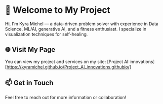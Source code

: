 # 👋 Welcome to My Project

Hi, I'm Kyra Michel — a data-driven problem solver with experience in Data Science, ML/AI, generative AI, and a fitness enthusiast. I specialize in visualization techniques for self-healing.


## 🌐 Visit My Page

You can view my project and services on my  site: [Project AI innovations][https://kyramichel.github.io/Project_AI_innovations.githubio/]

## 📫 Get in Touch

Feel free to reach out for more information or collaboration!

